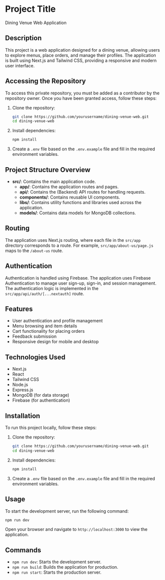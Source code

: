 # Project Title

Dining Venue Web Application

## Description

This project is a web application designed for a dining venue, allowing users to explore menus, place orders, and manage their profiles. The application is built using Next.js and Tailwind CSS, providing a responsive and modern user interface.

## Accessing the Repository

To access this private repository, you must be added as a contributor by the repository owner. Once you have been granted access, follow these steps:

1. Clone the repository:
   ```bash
   git clone https://github.com/yourusername/dining-venue-web.git
   cd dining-venue-web
   ```

2. Install dependencies:
   ```bash
   npm install
   ```

3. Create a `.env` file based on the `.env.example` file and fill in the required environment variables.

## Project Structure Overview

- **src/**: Contains the main application code.
  - **app/**: Contains the application routes and pages.
  - **api/**: Contains the (Backend) API routes for handling requests.
  - **components/**: Contains reusable UI components.
  - **libs/**: Contains utility functions and libraries used across the application.
  - **models/**: Contains data models for MongoDB collections.

## Routing

The application uses Next.js routing, where each file in the `src/app` directory corresponds to a route. For example, `src/app/about-us/page.js` maps to the `/about-us` route.

## Authentication

Authentication is handled using Firebase. The application uses Firebase Authentication to manage user sign-up, sign-in, and session management. The authentication logic is implemented in the `src/app/api/auth/[...nextauth]` route.

## Features

- User authentication and profile management
- Menu browsing and item details
- Cart functionality for placing orders
- Feedback submission
- Responsive design for mobile and desktop

## Technologies Used

- Next.js
- React
- Tailwind CSS
- Node.js
- Express.js
- MongoDB (for data storage)
- Firebase (for authentication)

## Installation

To run this project locally, follow these steps:

1. Clone the repository:
   ```bash
   git clone https://github.com/yourusername/dining-venue-web.git
   cd dining-venue-web
   ```

2. Install dependencies:
   ```bash
   npm install
   ```

3. Create a `.env` file based on the `.env.example` file and fill in the required environment variables.

## Usage

To start the development server, run the following command:

```bash
npm run dev
```

Open your browser and navigate to `http://localhost:3000` to view the application.

## Commands

- `npm run dev`: Starts the development server.
- `npm run build`: Builds the application for production.
- `npm run start`: Starts the production server.

